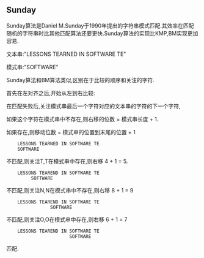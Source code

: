 ## Sunday

Sunday算法是Daniel M.Sunday于1990年提出的字符串模式匹配.其效率在匹配随机的字符串时比其他匹配算法还要更快.Sunday算法的实现比KMP,BM实现更加容易.

文本串:"LESSONS TEARNED IN SOFTWARE TE"

模式串:"SOFTWARE"

Sunday算法和BM算法类似,区别在于比较的顺序和关注的字符.

首先在左对齐之后,开始从左到右比较:

在匹配失败后,关注模式串最后一个字符对应的文本串的字符的下一个字符,

如果这个字符在模式串中不存在,则右移的位数 = 模式串长度 + 1.

如果存在,则移动位数 = 模式串的位置到末尾的位置 + 1

		LESSONS TEARNED IN SOFTWARE TE
		SOFTWARE

不匹配,则关注T,T在模式串中存在,则右移 4 + 1 = 5.

		LESSONS TEAREND IN SOFTWARE TE
		     SOFTWARE

不匹配,则关注N,N在模式串中不存在,则右移 8 + 1 = 9

		LESSONS TEAREND IN SOFTWARE TE
		            SOFTWARE

不匹配,则关注O,O在模式串中存在,则右移 6 + 1 = 7

		LESSONS TEAREND IN SOFTWARE TE
		                   SOFTWARE

匹配.